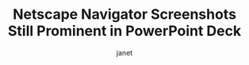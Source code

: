 ---
layout: post
title: "Netscape Navigator Screenshots Still Prominent in PowerPoint Deck"
author: janet
categories: [ tech ]
image: assets/images/netscape.jpg
featured: false
hidden: false
---